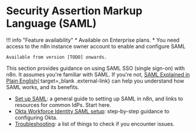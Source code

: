 # Security Assertion Markup Language (SAML)

!!! info "Feature availability"
	* Available on Enterprise plans.
	* You need access to the n8n instance owner account to enable and configure SAML

	Available from version [TODO] onwards.

This section provides guidance on using SAML SSO (single sign-on) with n8n. It assumes you're familiar with SAML. If you're not, [SAML Explained in Plain English](https://www.onelogin.com/learn/saml){:target=_blank .external-link} can help you understand how SAML works, and its benefits.

* [Set up SAML](/user-management/saml/setup/): a general guide to setting up SAML in n8n, and links to resources for common IdPs. Start here.
* [Okta Workforce Identity SAML setup](/user-management/saml/okta/): step-by-step guidance to configuring Okta.
* [Troubleshooting](/user-management/saml/troubleshooting/): a list of things to check if you encounter issues.
